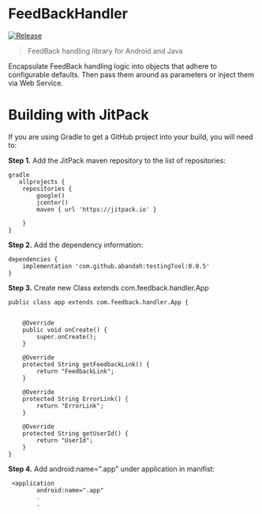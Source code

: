 # FeedBackHandler

[![Release](https://jitpack.io/v/abandah/testingTool.svg?style=flat-square)](https://jitpack.io/#abandah/testingTool)

> FeedBack handling library for Android and Java

Encapsulate FeedBack handling logic into objects that adhere to configurable defaults. Then pass them around as parameters or inject them via Web Service. 

Building with JitPack
=====

If you are using Gradle to get a GitHub project into your build, you will need to:

**Step 1.** Add the JitPack maven repository to the list of repositories:

```
gradle
   allprojects {
    repositories {
        google()
        jcenter()
        maven { url 'https://jitpack.io' }

    }
}
```

**Step 2.**  Add the dependency information:

```
dependencies {
    implementation 'com.github.abandah:testingTool:0.0.5'
}
```

**Step 3.**  Create new Class extends com.feedback.handler.App

```
public class app extends com.feedback.handler.App {


    @Override
    public void onCreate() {
        super.onCreate();
    }

    @Override
    protected String getFeedbackLink() {
        return "FeedbackLink";
    }

    @Override
    protected String ErrorLink() {
        return "ErrorLink";
    }

    @Override
    protected String getUserId() {
        return "UserId";
    }
}
```
**Step 4.**  Add  android:name=".app" under application in manifist:

```
 <application
        android:name=".app"
        .
        .
        
```

